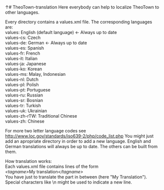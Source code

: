 ↑# TheoTown-translation
Here everybody can help to localize TheoTown to other languages.

Every directory contains a values.xml file. The corresponding languages are:</br>
values: English (default language) <- Always up to date</br>
values-cs: Czech</br>
values-de: German <- Always up to date</br>
values-es: Spanish</br>
values-fr: French</br>
values-it: Italian</br>
values-ja: Japanese</br>
values-ko: Korean</br>
values-ms: Malay, Indonesian</br>
values-nl: Dutch</br>
values-pl: Polish</br>
values-pt: Portuguese</br>
values-ru: Russian</br>
values-sr: Bosnian</br>
values-tr: Turkish</br>
values-uk: Ukrainian</br>
values-zh-rTW: Traditional Chinese</br>
values-zh: Chinese</br>

For more two letter language codes see http://www.loc.gov/standards/iso639-2/php/code_list.php
You might just add an apropriate directory in order to add a new language.
English and German translations will always be up to date. The others can be built from them.

How translation works:</br>
Each values.xml file contains lines of the form<br>
<em>\<tagname\></em>My translation<em>\</tagname\></em><br>
You have just to translate the part in between (here "My Translation"). Special characters like \n might be used to indicate a new line.
